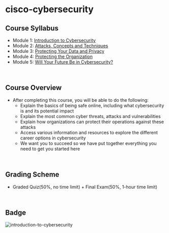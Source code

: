 # cisco-cybersecurity

## Course Syllabus
- Module 1: [Introduction to Cybersecurity](./1_Introduction_to_Cybersecurity.md)
- Module 2: [Attacks, Concepts and Techniques](./2_Attacks,_Concepts_and_Techniques.md)
- Module 3: [Protecting Your Data and Privacy](./3_Protecting_Your_Data_and_Privacy.md)
- Module 4: [Protecting the Organization](./4_Protecting_the_Organization.md)
- Module 5: [Will Your Future Be in Cybersecurity?](./5_Will_Your_Future_Be_in_Cybersecurity%3F.md)
<br>

## Course Overview
- After completing this course, you will be able to do the following:
    - Explain the basics of being safe online, including what cybersecurity is and its potential impact
    - Explain the most common cyber threats, attacks and vulnerabilities
    - Explain how organizations can protect their operations against these attacks
    - Access various information and resources to explore the different career options in cybersecurity
    - We want you to succeed so we have put together everything you need to get you started here
<br>

## Grading Scheme
- Graded Quiz(50%, no time limit) + Final Exam(50%, 1-hour time limit)
<br>

## Badge
![introduction-to-cybersecurity](https://user-images.githubusercontent.com/29455975/205318978-34118fe1-e627-42a3-8eea-662603ab83b0.png)
<br>

